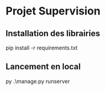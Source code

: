 # Projet Supervision

## Installation des librairies
pip install -r requirements.txt

## Lancement en local
py .\manage.py runserver